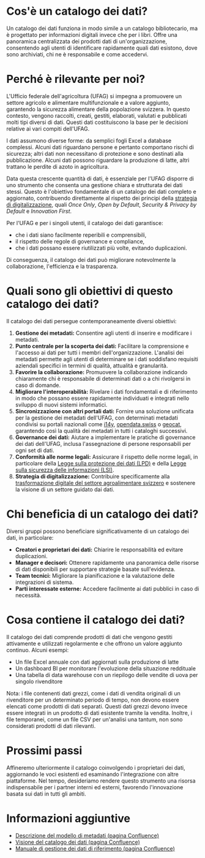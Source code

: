 # Cos'è un catalogo dei dati?

Un catalogo dei dati funziona in modo simile a un catalogo bibliotecario, ma è progettato per informazioni digitali invece che per i libri. Offre una panoramica centralizzata dei prodotti dati di un'organizzazione, consentendo agli utenti di identificare rapidamente quali dati esistono, dove sono archiviati, chi ne è responsabile e come accedervi.

# Perché è rilevante per noi?

L'Ufficio federale dell'agricoltura (UFAG) si impegna a promuovere un settore agricolo e alimentare multifunzionale e a valore aggiunto, garantendo la sicurezza alimentare della popolazione svizzera. In questo contesto, vengono raccolti, creati, gestiti, elaborati, valutati e pubblicati molti tipi diversi di dati. Questi dati costituiscono la base per le decisioni relative ai vari compiti dell'UFAG.

I dati assumono diverse forme: da semplici fogli Excel a database complessi. Alcuni dati riguardano persone e pertanto comportano rischi di sicurezza; altri dati non necessitano di protezione e sono destinati alla pubblicazione. Alcuni dati possono riguardare la produzione di latte, altri trattano le perdite di azoto in agricoltura.

Data questa crescente quantità di dati, è essenziale per l'UFAG disporre di uno strumento che consenta una gestione chiara e strutturata dei dati stessi. Questo è l'obiettivo fondamentale di un catalogo dei dati completo e aggiornato, contribuendo direttamente al rispetto dei principi della [strategia di digitalizzazione](https://digiagrifood.ch/digiknowhow/digitalisierungsstrategie), quali *Once Only*, *Open by Default*, *Security & Privacy by Default* e *Innovation First*.

Per l'UFAG e per i singoli utenti, il catalogo dei dati garantisce:

- che i dati siano facilmente reperibili e comprensibili,
- il rispetto delle regole di governance e compliance,
- che i dati possano essere riutilizzati più volte, evitando duplicazioni.

Di conseguenza, il catalogo dei dati può migliorare notevolmente la collaborazione, l'efficienza e la trasparenza.

# Quali sono gli obiettivi di questo catalogo dei dati?

Il catalogo dei dati persegue contemporaneamente diversi obiettivi:

1. **Gestione dei metadati:** Consentire agli utenti di inserire e modificare i metadati.
2. **Punto centrale per la scoperta dei dati:** Facilitare la comprensione e l'accesso ai dati per tutti i membri dell'organizzazione. L'analisi dei metadati permette agli utenti di determinare se i dati soddisfano requisiti aziendali specifici in termini di qualità, attualità e granularità.
3. **Favorire la collaborazione:** Promuovere la collaborazione indicando chiaramente chi è responsabile di determinati dati o a chi rivolgersi in caso di domande.
4. **Migliorare l'interoperabilità:** Rivelare i dati fondamentali e di riferimento in modo che possano essere rapidamente individuati e integrati nello sviluppo di nuovi sistemi informatici.
5. **Sincronizzazione con altri portali dati:** Fornire una soluzione unificata per la gestione dei metadati dell'UFAG, con determinati metadati condivisi su portali nazionali come [i14y](https://www.i14y.admin.ch/), [opendata.swiss](https://opendata.swiss/) o [geocat](https://www.geocat.ch/datahub), garantendo così la qualità dei metadati in tutti i cataloghi successivi.
6. **Governance dei dati:** Aiutare a implementare le pratiche di governance dei dati dell'UFAG, inclusa l'assegnazione di persone responsabili per ogni set di dati.
7. **Conformità alle norme legali:** Assicurare il rispetto delle norme legali, in particolare della [Legge sulla protezione dei dati (LPD)](https://www.fedlex.admin.ch/eli/cc/2022/491) e della [Legge sulla sicurezza delle informazioni (LSI)](https://www.fedlex.admin.ch/eli/cc/2022/232).
8. **Strategia di digitalizzazione:** Contribuire specificamente alla [trasformazione digitale del settore agroalimentare svizzero](https://digiagrifood.ch/digiknowhow/digitalisierungsstrategie) e sostenere la visione di un settore guidato dai dati.

# Chi beneficia di un catalogo dei dati?

Diversi gruppi possono beneficiare significativamente di un catalogo dei dati, in particolare:

- **Creatori e proprietari dei dati:** Chiarire le responsabilità ed evitare duplicazioni.
- **Manager e decisori:** Ottenere rapidamente una panoramica delle risorse di dati disponibili per supportare strategie basate sull'evidenza.
- **Team tecnici:** Migliorare la pianificazione e la valutazione delle integrazioni di sistema.
- **Parti interessate esterne:** Accedere facilmente ai dati pubblici in caso di necessità.

# Cosa contiene il catalogo dei dati?
Il catalogo dei dati comprende prodotti di dati che vengono gestiti attivamente e utilizzati regolarmente e che offrono un valore aggiunto continuo. Alcuni esempi:
- Un file Excel annuale con dati aggiornati sulla produzione di latte
- Un dashboard BI per monitorare l'evoluzione della situazione reddituale
- Una tabella di data warehouse con un riepilogo delle vendite di uova per singolo rivenditore

Nota: i file contenenti dati grezzi, come i dati di vendita originali di un rivenditore per un determinato periodo di tempo, non devono essere elencati come prodotti di dati separati. Questi dati grezzi devono invece essere integrati in un prodotto di dati esistente tramite la vendita.
Inoltre, i file temporanei, come un file CSV per un'analisi una tantum, non sono considerati prodotti di dati rilevanti.

# Prossimi passi

Affineremo ulteriormente il catalogo coinvolgendo i proprietari dei dati, aggiornando le voci esistenti ed esaminando l'integrazione con altre piattaforme. Nel tempo, desideriamo rendere questo strumento una risorsa indispensabile per i partner interni ed esterni, favorendo l'innovazione basata sui dati in tutti gli ambiti.

# Informazioni aggiuntive

- [Descrizione del modello di metadati (pagina Confluence)](https://blw-ofag-ufag.atlassian.net/wiki/spaces/AB/pages/403701818)
- [Visione del catalogo dei dati (pagina Confluence)](https://blw-ofag-ufag.atlassian.net/wiki/spaces/KDT/pages/342098136)
- [Manuale di gestione dei dati di riferimento (pagina Confluence)](https://blw-ofag-ufag.atlassian.net/wiki/spaces/AB/pages/354025506)
